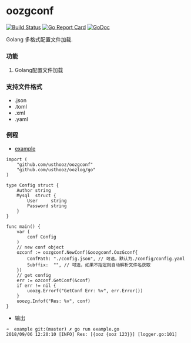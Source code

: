 # oozgconf
[![Build Status](https://travis-ci.org/usth/oozgconf.svg?branch=master)](https://travis-ci.org/usthooz/oozgconf)
[![Go Report Card](https://goreportcard.com/badge/github.com/usthooz/oozgconf)](https://goreportcard.com/report/github.com/usthooz/oozgconf)
[![GoDoc](http://godoc.org/github.com/usthooz/oozgconf?status.svg)](http://godoc.org/github.com/usthooz/oozgconf)

Golang 多格式配置文件加载.

### 功能
1. Golang配置文件加载

### 支持文件格式
- .json
- .toml
- .xml
- .yaml

### 例程
- [example](https://github.com/usthooz/oozgconf/example)
```
import (
	"github.com/usthooz/oozgconf"
	"github.com/usthooz/oozlog/go"
)

type Config struct {
	Author string
	Mysql  struct {
		User     string
		Password string
	}
}

func main() {
	var (
		conf Config
	)
	// new conf object
	ozconf := oozgconf.NewConf(&oozgconf.OozGconf{
		ConfPath: "./config.json", // 可选，默认为./config/config.yaml
		Subffix:  "", // 可选，如果不指定则自动解析文件名获取
	})
	// get config
	err := ozconf.GetConf(&conf)
	if err != nil {
		uoozg.Errorf("GetConf Err: %v", err.Error())
	}
	uoozg.Infof("Res: %v", conf)
}
```

- 输出
```
➜  example git:(master) ✗ go run example.go
2018/09/06 12:20:10 [INFO] Res: [{ooz {ooz 123}}] [logger.go:101]
```
